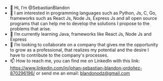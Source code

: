 - 👋 Hi, I’m @SebastianBlandon
- 👀 I am interested in programming languages such as Python, Js, C, Go, frameworks such as React Js, Node Js, Express Js and all open source programs that can help me to develop the solutions I propose to the problems that arise. 
- 🌱 I’m currently learning Java, frameworks like React Js, Node Js and Express
- 💞️ I’m looking to collaborate on a company that gives me the opportunity to grow as a professional, that realizes my potential and the desire I have to contribute to the company's processes.
- 📫 How to reach me, you can find me on LinkedIn with this link: https://www.linkedin.com/in/johan-sebastian-blandon-ordoñez-870296196/ or send me an email: blandonodz@gmail.com

<!---
SebastianBlandon/SebastianBlandon is a ✨ special ✨ repository because its `README.md` (this file) appears on your GitHub profile.
You can click the Preview link to take a look at your changes.
--->
